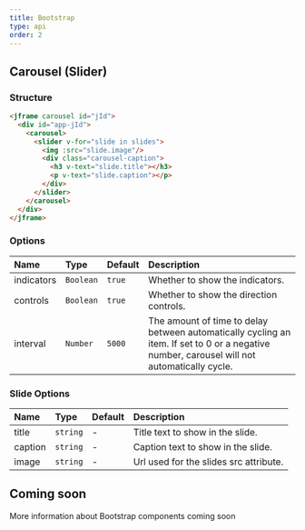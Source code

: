 ```yaml
---
title: Bootstrap
type: api
order: 2
---
```


## Carousel (Slider)

### Structure

``` html
<jframe carousel id="jId">
  <div id="app-jId">
    <carousel>
      <slider v-for="slide in slides">
        <img :src="slide.image"/>
        <div class="carousel-caption">
          <h3 v-text="slide.title"></h3>
          <p v-text="slide.caption"></p>
        </div>
      </slider>
    </carousel>
  </div>
</jframe>
```

### Options

| Name | Type | Default | Description |
|:---- |:---- |:------- |:----------- |
| indicators | `Boolean` | `true` | Whether to show the indicators. |
| controls | `Boolean`   | `true` | Whether to show the direction controls. |
| interval | `Number`    | `5000` | The amount of time to delay between automatically cycling an item. If set to 0 or a negative number, carousel will not automatically cycle.|

### Slide Options

| Name | Type | Default | Description |
|:---- |:---- |:------- |:----------- |
| title | `string`    | - | Title text to show in the slide. |
| caption | `string`  | - | Caption text to show in the slide. |
| image | `string`    | - | Url used for the slides src attribute. |

<a class="guide-link"></a>

## Coming soon

<p class="tip">More information about Bootstrap components coming soon</p>
